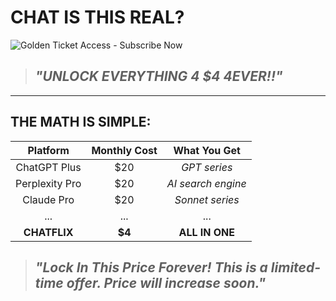 # **CHAT IS THIS REAL?**

![Golden Ticket Access - Subscribe Now](https://www.chatflix.app/previous/drake-meme.png)

> ## ***"UNLOCK EVERYTHING 4 $4 4EVER!!"***

---

## **THE MATH IS SIMPLE:**

| Platform | Monthly Cost | What You Get |
|:--------:|:------------:|:------------:|
| ChatGPT Plus | $20 | *GPT series* |
| Perplexity Pro | $20 | *AI search engine* |
| Claude Pro | $20 | *Sonnet series* |
| ... | ... | ... |
| **CHATFLIX** | **$4** | **ALL IN ONE** |

> ##  ***"Lock In This Price Forever! This is a limited-time offer. Price will increase soon."***


